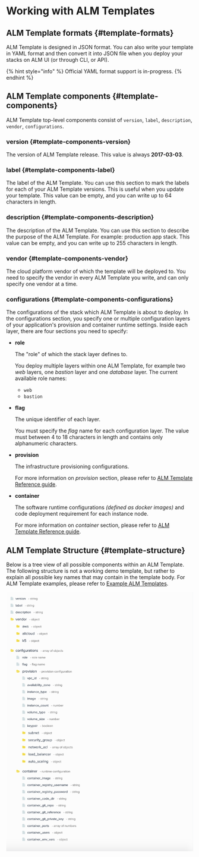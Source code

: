 # Working with ALM Templates

## ALM Template formats {#template-formats}

ALM Template is designed in JSON format. You can also write your template in YAML format and then convert it into JSON file when you deploy your stacks on ALM UI \(or through CLI, or API\).

{% hint style="info" %}
Official YAML format support is in-progress.
{% endhint %}

## ALM Template components {#template-components}

ALM Template top-level components consist of `version`, `label`, `description`, `vendor`, `configurations`.

### version {#template-components-version}

The version of ALM Template release. This value is always **2017-03-03**.

### label {#template-components-label}

The label of the ALM Template. You can use this section to mark the labels for each of your ALM Template versions. This is useful when you update your template. This value can be empty, and you can write up to 64 characters in length.

### description {#template-components-description}

The description of the ALM Template. You can use this section to describe the purpose of the ALM Template. For example: production app stack. This value can be empty, and you can write up to 255 characters in length.

### vendor {#template-components-vendor}

The cloud platform vendor of which the template will be deployed to. You need to specify the vendor in every ALM Template you write, and can only specify one vendor at a time.

### configurations {#template-components-configurations}

The configurations of the stack which ALM Template is about to deploy. In the configurations section, you specify one or multiple configuration layers of your application's provision and container runtime settings. Inside each layer, there are four sections you need to specify:

* **role**

  The "role" of which the stack layer defines to.

  You deploy multiple layers within one ALM Template, for example two _web_ layers, one _bastion_ layer and one _database_ layer. The current available role names:

  * `web`
  * `bastion`

* **flag**

  The unique identifier of each layer.

  You must specify the _flag_ name for each configuration layer. The value must between 4 to 18 characters in length and contains only alphanumeric characters.

* **provision**

  The infrastructure provisioning configurations.

  For more information on _provision_ section, please refer to [ALM Template Reference guide](https://docs.mobingi.com/mobingi-alm/alm-template/alm-template-reference).

* **container**

  The software runtime configurations _\(defined as docker images\)_ and code deployment requirement for each instance node.

  For more information on _container_ section, please refer to [ALM Template Reference guide](https://docs.mobingi.com/mobingi-alm/alm-template/alm-template-reference).

## ALM Template Structure {#template-structure}

Below is a tree view of all possible components within an ALM Template. The following structure is not a working demo template, but rather to explain all possible key names that may contain in the template body. For ALM Template examples, please refer to [Example ALM Templates](https://docs.mobingi.com/mobingi-alm/alm-template/example-alm-templates).

![](../../.gitbook/assets/screen-shot-2018-06-11-at-17.53.12.png)

